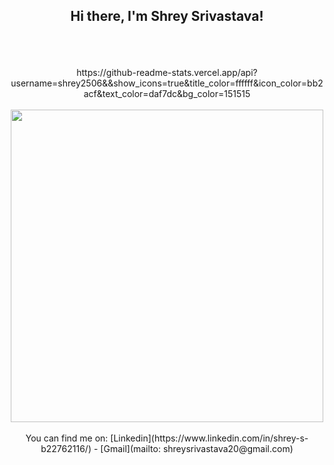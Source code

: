 <div align="center">
  <h2>Hi there, I'm Shrey Srivastava! </h2>
<br>
<br>
<br>
https://github-readme-stats.vercel.app/api?username=shrey2506&&show_icons=true&title_color=ffffff&icon_color=bb2acf&text_color=daf7dc&bg_color=151515
<br>
<br>
<a href="https://github.com/shrey2506?tab=repositories">
  <img width="500px" src="https://github-readme-stats.anuraghazra1.vercel.app/api/top-langs/?username=shrey2506&count_private=true&layout=compact&hide=makefile,shell&hide_title=true&hide_border=true" />
</a>
<br>
<br>
You can find me on:
[Linkedin](https://www.linkedin.com/in/shrey-s-b22762116/) - [Gmail](mailto: shreysrivastava20@gmail.com)

</div>
